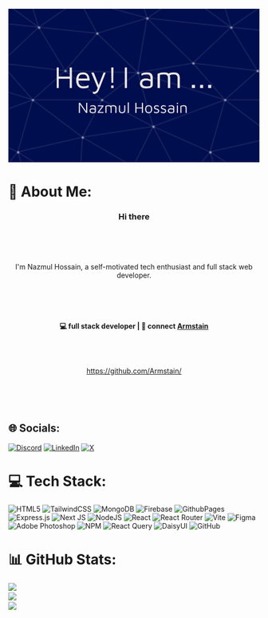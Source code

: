 ![Header](github-header-image(1).png)

# 💫 About Me:
<h3 align="center"> Hi there </h3><br><br><p align="center"><br>I'm Nazmul Hossain, a self-motivated tech enthusiast and full stack web developer.<br></p><br><br><h4 align="center"><br>💻 full stack developer | 💬 connect <a href="https://twitter.com/Armstain">Armstain</a><br></h4><br><p  align="center"><br><a href="https://github.com/Armstain/">https://github.com/Armstain/</a><br></p><br><br><br/>


## 🌐 Socials:
[![Discord](https://img.shields.io/badge/Discord-%237289DA.svg?logo=discord&logoColor=white)](https://discord.gg/https://discord.com/invite/6CHR25Jh) [![LinkedIn](https://img.shields.io/badge/LinkedIn-%230077B5.svg?logo=linkedin&logoColor=white)](https://linkedin.com/in/nhadnan) [![X](https://img.shields.io/badge/X-black.svg?logo=X&logoColor=white)](https://x.com/armstain) 

# 💻 Tech Stack:
![HTML5](https://img.shields.io/badge/html5-%23E34F26.svg?style=for-the-badge&logo=html5&logoColor=white) ![TailwindCSS](https://img.shields.io/badge/tailwindcss-%2338B2AC.svg?style=for-the-badge&logo=tailwind-css&logoColor=white) ![MongoDB](https://img.shields.io/badge/MongoDB-%234ea94b.svg?style=for-the-badge&logo=mongodb&logoColor=white) ![Firebase](https://img.shields.io/badge/firebase-%23039BE5.svg?style=for-the-badge&logo=firebase) ![GithubPages](https://img.shields.io/badge/github%20pages-121013?style=for-the-badge&logo=github&logoColor=white) ![Express.js](https://img.shields.io/badge/express.js-%23404d59.svg?style=for-the-badge&logo=express&logoColor=%2361DAFB) ![Next JS](https://img.shields.io/badge/Next-black?style=for-the-badge&logo=next.js&logoColor=white) ![NodeJS](https://img.shields.io/badge/node.js-6DA55F?style=for-the-badge&logo=node.js&logoColor=white) ![React](https://img.shields.io/badge/react-%2320232a.svg?style=for-the-badge&logo=react&logoColor=%2361DAFB) ![React Router](https://img.shields.io/badge/React_Router-CA4245?style=for-the-badge&logo=react-router&logoColor=white) ![Vite](https://img.shields.io/badge/vite-%23646CFF.svg?style=for-the-badge&logo=vite&logoColor=white) ![Figma](https://img.shields.io/badge/figma-%23F24E1E.svg?style=for-the-badge&logo=figma&logoColor=white) ![Adobe Photoshop](https://img.shields.io/badge/adobe%20photoshop-%2331A8FF.svg?style=for-the-badge&logo=adobe%20photoshop&logoColor=white) ![NPM](https://img.shields.io/badge/NPM-%23CB3837.svg?style=for-the-badge&logo=npm&logoColor=white) ![React Query](https://img.shields.io/badge/-React%20Query-FF4154?style=for-the-badge&logo=react%20query&logoColor=white) ![DaisyUI](https://img.shields.io/badge/daisyui-5A0EF8?style=for-the-badge&logo=daisyui&logoColor=white) ![GitHub](https://img.shields.io/badge/github-%23121011.svg?style=for-the-badge&logo=github&logoColor=white)
# 📊 GitHub Stats:
![](https://github-readme-stats.vercel.app/api?username=armstain&theme=radical&hide_border=true&include_all_commits=true&count_private=true)<br/>
![](https://github-readme-streak-stats.herokuapp.com/?user=armstain&theme=radical&hide_border=true)<br/>
![](https://github-readme-stats.vercel.app/api/top-langs/?username=armstain&theme=radical&hide_border=true&include_all_commits=true&count_private=true&layout=compact)

